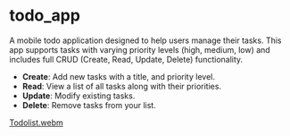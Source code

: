 # todo_app
A mobile todo application designed to help users manage their tasks. This app supports tasks with varying priority levels (high, medium, low) and includes full CRUD (Create, Read, Update, Delete) functionality.

- **Create**: Add new tasks with a title, and priority level.
- **Read**: View a list of all tasks along with their priorities.
- **Update**: Modify existing tasks.
- **Delete**: Remove tasks from your list.
  
[Todolist.webm](https://github.com/user-attachments/assets/175826a8-c990-43d7-b461-7d909459c18e)
